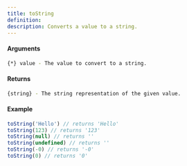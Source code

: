 ```yaml
---
title: toString
definition: 
description: Converts a value to a string.
---
```



#### Arguments


```bash
{*} value - The value to convert to a string.
```


#### Returns


```bash
{string} - The string representation of the given value.
```


#### Example


```ts
toString('Hello') // returns 'Hello'toString(123) // returns '123'toString(null) // returns ''toString(undefined) // returns ''toString(-0) // returns '-0'toString(0) // returns '0'
```